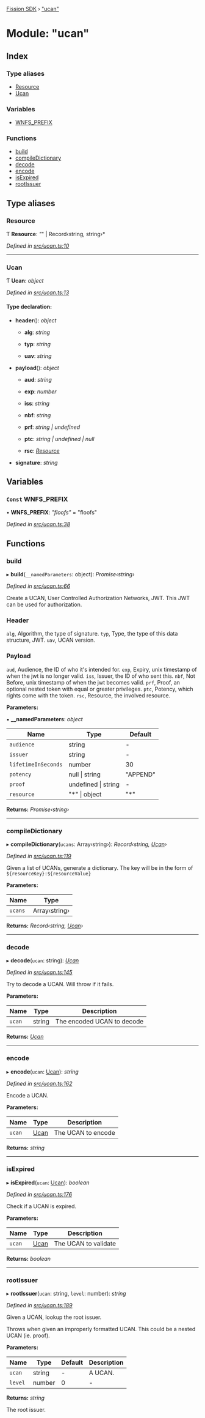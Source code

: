 [Fission SDK](../README.md) › ["ucan"](_ucan_.md)

# Module: "ucan"

## Index

### Type aliases

* [Resource](_ucan_.md#resource)
* [Ucan](_ucan_.md#ucan)

### Variables

* [WNFS_PREFIX](_ucan_.md#const-wnfs_prefix)

### Functions

* [build](_ucan_.md#build)
* [compileDictionary](_ucan_.md#compiledictionary)
* [decode](_ucan_.md#decode)
* [encode](_ucan_.md#encode)
* [isExpired](_ucan_.md#isexpired)
* [rootIssuer](_ucan_.md#rootissuer)

## Type aliases

###  Resource

Ƭ **Resource**: *"*" | Record‹string, string›*

*Defined in [src/ucan.ts:10](https://github.com/fission-suite/webnative/blob/74901c2/src/ucan.ts#L10)*

___

###  Ucan

Ƭ **Ucan**: *object*

*Defined in [src/ucan.ts:13](https://github.com/fission-suite/webnative/blob/74901c2/src/ucan.ts#L13)*

#### Type declaration:

* **header**(): *object*

  * **alg**: *string*

  * **typ**: *string*

  * **uav**: *string*

* **payload**(): *object*

  * **aud**: *string*

  * **exp**: *number*

  * **iss**: *string*

  * **nbf**: *string*

  * **prf**: *string | undefined*

  * **ptc**: *string | undefined | null*

  * **rsc**: *[Resource](_ucan_.md#resource)*

* **signature**: *string*

## Variables

### `Const` WNFS_PREFIX

• **WNFS_PREFIX**: *"floofs"* = "floofs"

*Defined in [src/ucan.ts:38](https://github.com/fission-suite/webnative/blob/74901c2/src/ucan.ts#L38)*

## Functions

###  build

▸ **build**(`__namedParameters`: object): *Promise‹string›*

*Defined in [src/ucan.ts:66](https://github.com/fission-suite/webnative/blob/74901c2/src/ucan.ts#L66)*

Create a UCAN, User Controlled Authorization Networks, JWT.
This JWT can be used for authorization.

### Header

`alg`, Algorithm, the type of signature.
`typ`, Type, the type of this data structure, JWT.
`uav`, UCAN version.

### Payload

`aud`, Audience, the ID of who it's intended for.
`exp`, Expiry, unix timestamp of when the jwt is no longer valid.
`iss`, Issuer, the ID of who sent this.
`nbf`, Not Before, unix timestamp of when the jwt becomes valid.
`prf`, Proof, an optional nested token with equal or greater privileges.
`ptc`, Potency, which rights come with the token.
`rsc`, Resource, the involved resource.

**Parameters:**

▪ **__namedParameters**: *object*

Name | Type | Default |
------ | ------ | ------ |
`audience` | string | - |
`issuer` | string | - |
`lifetimeInSeconds` | number | 30 |
`potency` | null &#124; string | "APPEND" |
`proof` | undefined &#124; string | - |
`resource` | "*" &#124; object | "*" |

**Returns:** *Promise‹string›*

___

###  compileDictionary

▸ **compileDictionary**(`ucans`: Array‹string›): *Record‹string, [Ucan](_ucan_.md#ucan)›*

*Defined in [src/ucan.ts:119](https://github.com/fission-suite/webnative/blob/74901c2/src/ucan.ts#L119)*

Given a list of UCANs, generate a dictionary.
The key will be in the form of `${resourceKey}:${resourceValue}`

**Parameters:**

Name | Type |
------ | ------ |
`ucans` | Array‹string› |

**Returns:** *Record‹string, [Ucan](_ucan_.md#ucan)›*

___

###  decode

▸ **decode**(`ucan`: string): *[Ucan](_ucan_.md#ucan)*

*Defined in [src/ucan.ts:145](https://github.com/fission-suite/webnative/blob/74901c2/src/ucan.ts#L145)*

Try to decode a UCAN.
Will throw if it fails.

**Parameters:**

Name | Type | Description |
------ | ------ | ------ |
`ucan` | string | The encoded UCAN to decode  |

**Returns:** *[Ucan](_ucan_.md#ucan)*

___

###  encode

▸ **encode**(`ucan`: [Ucan](_ucan_.md#ucan)): *string*

*Defined in [src/ucan.ts:162](https://github.com/fission-suite/webnative/blob/74901c2/src/ucan.ts#L162)*

Encode a UCAN.

**Parameters:**

Name | Type | Description |
------ | ------ | ------ |
`ucan` | [Ucan](_ucan_.md#ucan) | The UCAN to encode  |

**Returns:** *string*

___

###  isExpired

▸ **isExpired**(`ucan`: [Ucan](_ucan_.md#ucan)): *boolean*

*Defined in [src/ucan.ts:176](https://github.com/fission-suite/webnative/blob/74901c2/src/ucan.ts#L176)*

Check if a UCAN is expired.

**Parameters:**

Name | Type | Description |
------ | ------ | ------ |
`ucan` | [Ucan](_ucan_.md#ucan) | The UCAN to validate  |

**Returns:** *boolean*

___

###  rootIssuer

▸ **rootIssuer**(`ucan`: string, `level`: number): *string*

*Defined in [src/ucan.ts:189](https://github.com/fission-suite/webnative/blob/74901c2/src/ucan.ts#L189)*

Given a UCAN, lookup the root issuer.

Throws when given an improperly formatted UCAN.
This could be a nested UCAN (ie. proof).

**Parameters:**

Name | Type | Default | Description |
------ | ------ | ------ | ------ |
`ucan` | string | - | A UCAN. |
`level` | number | 0 | - |

**Returns:** *string*

The root issuer.
